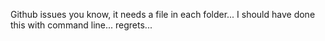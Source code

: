 Github issues you know, it needs a file in each folder... 
I should have done this with command line... regrets...
